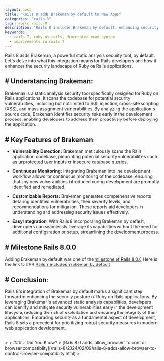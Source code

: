 ```yaml
---
layout: post
title: "Rails 8 adds Brakeman by default to New Apps"
categories: "rails-8"
tags: rails rails-8
description: "Rails 8 includes Brakeman by default, enhancing security."
keywords:
  - rails 7, ruby on rails, deprecated enum syntax
  - improvements in rails 7
---
```


Rails 8 adds Brakeman, a powerful static analysis security tool, by default. Let's delve into what this integration means for Rails developers and how it enhances the security landscape of Ruby on Rails applications.

## # Understanding Brakeman:

Brakeman is a static analysis security tool specifically designed for Ruby on Rails applications. It scans the codebase for potential security vulnerabilities, including but not limited to SQL injection, cross-site scripting (XSS), and mass assignment vulnerabilities. By analyzing the application's source code, Brakeman identifies security risks early in the development process, enabling developers to address them proactively before deploying the application.

## # Key Features of Brakeman:

- **Vulnerability Detection:**
  Brakeman meticulously scans the Rails application codebase, pinpointing potential security vulnerabilities such as unprotected user inputs or insecure database queries.

- **Continuous Monitoring:**
  Integrating Brakeman into the development workflow allows for continuous monitoring of the codebase, ensuring that any new vulnerabilities introduced during development are promptly identified and remediated.

- **Customizable Reports:**
  Brakeman generates comprehensive reports detailing identified vulnerabilities, their severity levels, and recommendations for mitigation. These reports aid developers in understanding and addressing security issues effectively.

- **Easy Integration:**
  With Rails 8 incorporating Brakeman by default, developers can seamlessly leverage its capabilities without the need for additional configuration or setup, streamlining the development process.

## # Milestone Rails 8.0.0
Adding Brakeman by default was one of the [milestone of Rails 8.0.0](https://github.com/rails/rails/issues/50501)
Here is the link to #PR [Rails 8 includes Brakeman by default](https://github.com/rails/rails/pull/50507)

## # Conclusion:
Rails 8's integration of Brakeman by default marks a significant step forward in enhancing the security posture of Ruby on Rails applications. By leveraging Brakeman's advanced static analysis capabilities, developers can identify and mitigate security vulnerabilities early in the development lifecycle, reducing the risk of exploitation and ensuring the integrity of their applications. Embracing security as a fundamental aspect of development, Rails 8 sets a precedent for prioritizing robust security measures in modern web application development.

<br/>
>
> ### 💡 Did You Know?
> <base target="_blank"> [Rails 8.0 adds `allow_browser` to control browser compatiblity](/rails-8/2024/02/09/rails-8-adds-allow-browser-to-control-browser-compatiblity.html)
>

